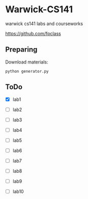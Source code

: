 # Warwick-CS141
warwick cs141 labs and courseworks

https://github.com/fpclass

## Preparing
Download materials:
```shell
python generator.py
```

## ToDo
- [x] lab1

- [ ] lab2

- [ ] lab3

- [ ] lab4

- [ ] lab5

- [ ] lab6

- [ ] lab7

- [ ] lab8

- [ ] lab9

- [ ] lab10
